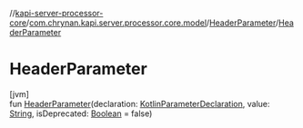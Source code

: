//[kapi-server-processor-core](../../../index.md)/[com.chrynan.kapi.server.processor.core.model](../index.md)/[HeaderParameter](index.md)/[HeaderParameter](-header-parameter.md)

# HeaderParameter

[jvm]\
fun [HeaderParameter](-header-parameter.md)(declaration: [KotlinParameterDeclaration](../-kotlin-parameter-declaration/index.md), value: [String](https://kotlinlang.org/api/latest/jvm/stdlib/kotlin/-string/index.html), isDeprecated: [Boolean](https://kotlinlang.org/api/latest/jvm/stdlib/kotlin/-boolean/index.html) = false)
